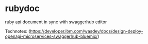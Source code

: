 # rubydoc
ruby api document in sync with swaggerhub editor

Technotes:
(https://developer.ibm.com/wasdev/docs/design-deploy-openapi-microservices-swaggerhub-bluemix/)
